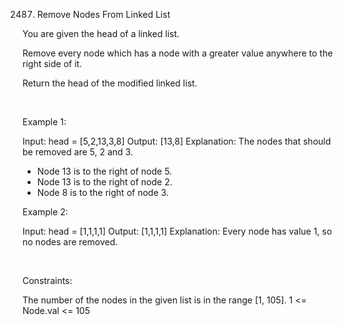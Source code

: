 2487. Remove Nodes From Linked List

You are given the head of a linked list.

Remove every node which has a node with a greater value anywhere to the right side of it.

Return the head of the modified linked list.

 

Example 1:

Input: head = [5,2,13,3,8]
Output: [13,8]
Explanation: The nodes that should be removed are 5, 2 and 3.
- Node 13 is to the right of node 5.
- Node 13 is to the right of node 2.
- Node 8 is to the right of node 3.


Example 2:

Input: head = [1,1,1,1]
Output: [1,1,1,1]
Explanation: Every node has value 1, so no nodes are removed.


 

Constraints:

The number of the nodes in the given list is in the range [1, 105].
1 <= Node.val <= 105